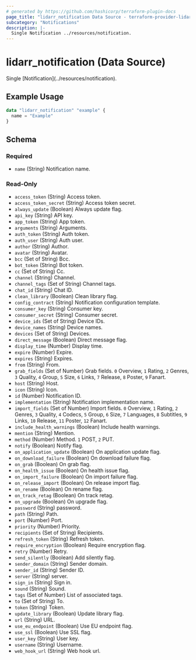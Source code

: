 ```yaml
---
# generated by https://github.com/hashicorp/terraform-plugin-docs
page_title: "lidarr_notification Data Source - terraform-provider-lidarr"
subcategory: "Notifications"
description: |-
  Single Notification ../resources/notification.
---
```


# lidarr_notification (Data Source)

<!-- subcategory:Notifications -->Single [Notification](../resources/notification).

## Example Usage

```terraform
data "lidarr_notification" "example" {
  name = "Example"
}
```

<!-- schema generated by tfplugindocs -->
## Schema

### Required

- `name` (String) Notification name.

### Read-Only

- `access_token` (String) Access token.
- `access_token_secret` (String) Access token secret.
- `always_update` (Boolean) Always update flag.
- `api_key` (String) API key.
- `app_token` (String) App token.
- `arguments` (String) Arguments.
- `auth_token` (String) Auth token.
- `auth_user` (String) Auth user.
- `author` (String) Author.
- `avatar` (String) Avatar.
- `bcc` (Set of String) Bcc.
- `bot_token` (String) Bot token.
- `cc` (Set of String) Cc.
- `channel` (String) Channel.
- `channel_tags` (Set of String) Channel tags.
- `chat_id` (String) Chat ID.
- `clean_library` (Boolean) Clean library flag.
- `config_contract` (String) Notification configuration template.
- `consumer_key` (String) Consumer key.
- `consumer_secret` (String) Consumer secret.
- `device_ids` (Set of String) Device IDs.
- `device_names` (String) Device names.
- `devices` (Set of String) Devices.
- `direct_message` (Boolean) Direct message flag.
- `display_time` (Number) Display time.
- `expire` (Number) Expire.
- `expires` (String) Expires.
- `from` (String) From.
- `grab_fields` (Set of Number) Grab fields. `0` Overview, `1` Rating, `2` Genres, `3` Quality, `4` Group, `5` Size, `6` Links, `7` Release, `8` Poster, `9` Fanart.
- `host` (String) Host.
- `icon` (String) Icon.
- `id` (Number) Notification ID.
- `implementation` (String) Notification implementation name.
- `import_fields` (Set of Number) Import fields. `0` Overview, `1` Rating, `2` Genres, `3` Quality, `4` Codecs, `5` Group, `6` Size, `7` Languages, `8` Subtitles, `9` Links, `10` Release, `11` Poster, `12` Fanart.
- `include_health_warnings` (Boolean) Include health warnings.
- `mention` (String) Mention.
- `method` (Number) Method. `1` POST, `2` PUT.
- `notify` (Boolean) Notify flag.
- `on_application_update` (Boolean) On application update flag.
- `on_download_failure` (Boolean) On download failure flag.
- `on_grab` (Boolean) On grab flag.
- `on_health_issue` (Boolean) On health issue flag.
- `on_import_failure` (Boolean) On import failure flag.
- `on_release_import` (Boolean) On release import flag.
- `on_rename` (Boolean) On rename flag.
- `on_track_retag` (Boolean) On track retag.
- `on_upgrade` (Boolean) On upgrade flag.
- `password` (String) password.
- `path` (String) Path.
- `port` (Number) Port.
- `priority` (Number) Priority.
- `recipients` (Set of String) Recipients.
- `refresh_token` (String) Refresh token.
- `require_encryption` (Boolean) Require encryption flag.
- `retry` (Number) Retry.
- `send_silently` (Boolean) Add silently flag.
- `sender_domain` (String) Sender domain.
- `sender_id` (String) Sender ID.
- `server` (String) server.
- `sign_in` (String) Sign in.
- `sound` (String) Sound.
- `tags` (Set of Number) List of associated tags.
- `to` (Set of String) To.
- `token` (String) Token.
- `update_library` (Boolean) Update library flag.
- `url` (String) URL.
- `use_eu_endpoint` (Boolean) Use EU endpoint flag.
- `use_ssl` (Boolean) Use SSL flag.
- `user_key` (String) User key.
- `username` (String) Username.
- `web_hook_url` (String) Web hook url.



